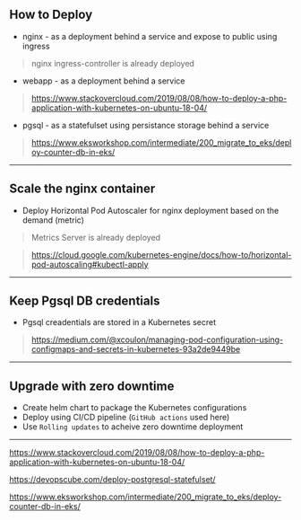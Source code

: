 ## How to Deploy
* nginx - as a deployment behind a service and expose to public using ingress
> nginx ingress-controller is already deployed
* webapp - as a deployment behind a service
> https://www.stackovercloud.com/2019/08/08/how-to-deploy-a-php-application-with-kubernetes-on-ubuntu-18-04/
* pgsql - as a statefulset using persistance storage behind a service
> https://www.eksworkshop.com/intermediate/200_migrate_to_eks/deploy-counter-db-in-eks/

----------------------------------
## Scale the nginx container
* Deploy Horizontal Pod Autoscaler for nginx deployment based on the demand (metric)
> Metrics Server is already deployed

> https://cloud.google.com/kubernetes-engine/docs/how-to/horizontal-pod-autoscaling#kubectl-apply
----------------------------------
## Keep Pgsql DB credentials
* Pgsql creadentials are stored in a Kubernetes secret
> https://medium.com/@xcoulon/managing-pod-configuration-using-configmaps-and-secrets-in-kubernetes-93a2de9449be
----------------------------------
## Upgrade with zero downtime
* Create helm chart to package the Kubernetes configurations
* Deploy using CI/CD pipeline (`GitHub actions` used here)
* Use `Rolling updates` to acheive zero downtime deployment
----------------------------------

https://www.stackovercloud.com/2019/08/08/how-to-deploy-a-php-application-with-kubernetes-on-ubuntu-18-04/

https://devopscube.com/deploy-postgresql-statefulset/

https://www.eksworkshop.com/intermediate/200_migrate_to_eks/deploy-counter-db-in-eks/

